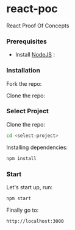 # react-poc
React Proof Of Concepts

### Prerequisites
* Install [NodeJS](https://nodejs.org/en/download/) :

### Installation

Fork the repo:

Clone the repo: 

### Select Project
Clone the repo: 
```bash
cd <select-project>
```

Installing dependencies: 
```bash
npm install
```

### Start
Let's start up, run:
```bash
npm start
```

Finally go to:
```bash
http://localhost:3000
